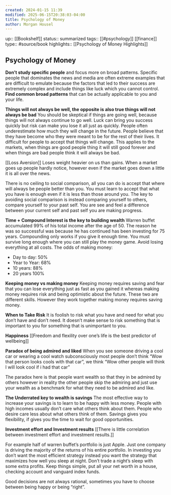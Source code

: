 ```yaml
---
created: 2024-01-15 11:39
modified: 2025-06-15T20:38:03-04:00
title: Psychology of Money
author: Morgan Housel
---
```

up::  [[Bookshelf]]
status:: summarized
tags:: [[#psychology]] [[finance]] 
type:: #source/book
highlights:: [[Psychology of Money Highlights]]
## Psychology of Money


**Don’t study specific people** and focus more on broad patterns. Specific people that dominates the news and media are often extreme examples that are difficult to emulate because the factors that led to their success are extremely complex and include things like luck which you cannot control.
**Find common broad patterns** that can be actually applicable to you and your life.


**Things will not always be well, the opposite is also true things will not always be bad**
You should be skeptical if things are going well, because things will not always continue to go well. Luck can bring you success quickly but risk can make you lose it all just as quickly.
People often underestimate how much they will change in the future. People believe that they have become who they were meant to be for the rest of their lives. It difficult for people to accept that things will change.
This applies to the markets, when things are good people thing it will still good forever and when things are bad people think it will always be bad.

[[Loss Aversion]]
Loses weight heavier on us than gains. When a market goes up people hardly notice, however even if the market goes down a little it is all over the news.

There is no ceiling to social comparison, all you can do is accept that where will always be people better than you.
You must learn to accept that what you have is enough even if it is less than those around you. The key to avoiding social comparison is instead comparing yourself to others, compare yourself to your past self. You are see and feel a difference between your current self and past self you are making progress.

**Time + Compound Interest is the key to building wealth**
Warren buffet accumulated 99% of his total income after the age of 50. The reason he was so successful was because he has continued has been investing for 75 years.
Compounding only works if you give it enough time. You must survive long enough where you can still play the money game. Avoid losing everything at all costs.
The odds of making money:
- Day to day: 50%
- Year to Year: 68%
- 10 years: 88%
- 20 years 100%

**Keeping money vs making money**
Keeping money requires saving and fear that you can lose everything just as fast as you gained it whereas making money requires risk and being optimistic about the future. These two are different skills. However they work together making money requires saving money.

**When to Take Risk**
It is foolish to risk what you have and need for what you don’t have and don’t need.
It doesn’t make sense to risk something that is important to you for something that is unimportant to you.

**Happiness**
[[Freedom and flexility over one’s life is the best predictor of wellbeing]]


**Paradox of being admired and liked**
When you see someone driving a cool car or wearing a cool watch subconsciously most people don’t think “Wow that person looks cools with that car”, we think “Wow other people will think I will look cool if i had that car”

The paradox here is that people want wealth so that they in be admired by others however in reality the other people skip the admiring and just use your wealth as a benchmark for what they need to be admired and like.


**The Underrated key to wealth is savings**
The most effective way to increase your savings is to learn to be happy with less money.
People with high incomes usually don’t care what others think about them. People who desire care less about what others think of them.
Savings gives you flexibility, if gives you the time to wait for good opportunities.

**Investment effort and Investment results**
[[There is little correlation between investment effort and investment results.]]


For example half of warren buffet’s portfolio is just Apple. Just one company is driving the majority of the returns of his entire portfolio.
In investing you don’t want the most efficient strategy instead you want the strategy that maximizes how well you sleep at night. Don’t trade a night’s sleep with some extra profits.
Keep things simple, put all your net worth in a house, checking account and vanguard index funds.

Good decisions are not always rational, sometimes you have to choose between being happy or being “right”.
